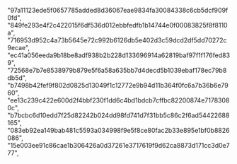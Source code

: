 "97a11123ede5f0657785added8d36067eae9834fa30084338c6cb5dcf909f0fd",
"849fe293e4f2c422015f6df536d012ebbfedfb1b14744e0f00083825f8f8110a",
"716953d952c4a73b5645e72c992b6126db5e402d3c59dcd2df5dd70272c9ecae",
"ec41a056eeda9b18be8adf938b2b228d133696914a62819baf97f1f176fed839",
"72568e7b7e8538979b879e5f6a58a635bb7d4decd5b1039ebaf178ec79b8db5d",
"b7498b42fef9f802d0825d13049f1c12772e9b94d11b364f0fc6a7b36b6e7960",
"ee13c239c422e600d2f4bbf230f1dd6c4bd1bdcb7cffbc82200874e71783080c",
"b7bcbc6d10edd7f25d82242b024dd98fd741d7f31bb5c86c2f6ad54422688165",
"083eb92ea149bab481c5593a034998f9e5f8ce80fac2b33e895e1bf0b8826086",
"15e003ee91c86cae1b306426a0d37261e3717619f9d62ca8873d171cc3d0e777",
